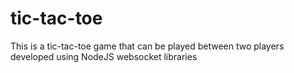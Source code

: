# tic-tac-toe
This is a tic-tac-toe game that can be played between two players developed using NodeJS websocket libraries
